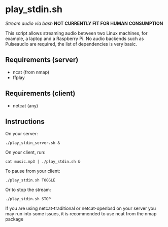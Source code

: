 # play_stdin.sh
*Stream audio via bash*
**NOT CURRENTLY FIT FOR HUMAN CONSUMPTION**

This script allows streaming audio between two Linux machines, for example, a laptop and a Raspberry Pi. No audio backends such as Pulseaudio are required, the list of dependencies is very basic.
## Requirements (server)
* ncat (from nmap)
* ffplay
## Requirements (client)
* netcat (any)

## Instructions 
On your server:

`./play_stdin_server.sh &`

On your client, run:

`cat music.mp3 | ./play_stdin.sh &`

To pause from your client:

`./play_stdin.sh TOGGLE`

Or to stop the stream:

`./play_stdin.sh STOP`

If you are using netcat-traditional or netcat-openbsd on your server you may run into some issues, it is recommended to use ncat from the nmap package
